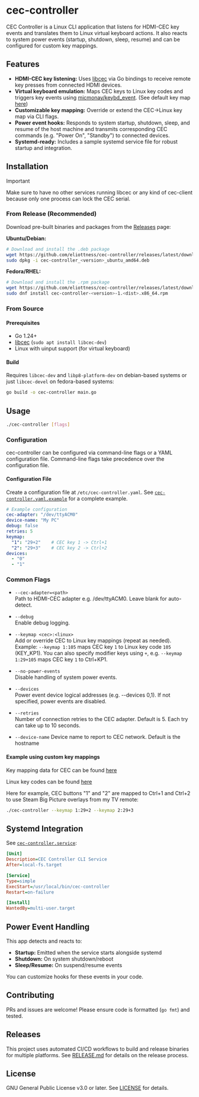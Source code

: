 # cec-controller

CEC Controller is a Linux CLI application that listens for HDMI-CEC key events and translates them to Linux virtual
keyboard actions. It also reacts to system power events (startup, shutdown, sleep, resume) and can be configured for
custom key mappings.

## Features

- **HDMI-CEC key listening:** Uses [libcec](https://libcec.pulse-eight.com/) via Go bindings to receive remote key
  presses from connected HDMI devices.
- **Virtual keyboard emulation:** Maps CEC keys to Linux key codes and triggers key events
  using [micmonay/keybd_event](https://github.com/micmonay/keybd_event). (See default key map [here](keymap.go))
- **Customizable key mapping:** Override or extend the CEC→Linux key map via CLI flags.
- **Power event hooks:** Responds to system startup, shutdown, sleep, and resume of the host machine and transmits
  corresponding CEC commands (e.g. "Power On", "Standby") to connected devices.
- **Systemd-ready:** Includes a sample systemd service file for robust startup and integration.

## Installation

> [!IMPORTANT]  
> Make sure to have no other services running libcec or any kind of cec-client because only one process can lock the CEC serial.

### From Release (Recommended)

Download pre-built binaries and packages from the [Releases](https://github.com/eliottness/cec-controller/releases) page:

**Ubuntu/Debian:**
```sh
# Download and install the .deb package
wget https://github.com/eliottness/cec-controller/releases/latest/download/cec-controller_<version>_ubuntu_amd64.deb
sudo dpkg -i cec-controller_<version>_ubuntu_amd64.deb
```

**Fedora/RHEL:**
```sh
# Download and install the .rpm package
wget https://github.com/eliottness/cec-controller/releases/latest/download/cec-controller-<version>-1.<dist>.x86_64.rpm
sudo dnf install cec-controller-<version>-1.<dist>.x86_64.rpm
```

### From Source

#### Prerequisites

- Go 1.24+
- [libcec](https://libcec.pulse-eight.com/) (`sudo apt install libcec-dev`)
- Linux with uinput support (for virtual keyboard)

#### Build

Requires `libcec-dev` and `libp8-platform-dev` on debian-based systems or just `libcec-devel` on fedora-based systems:

```sh
go build -o cec-controller main.go
```

## Usage

```sh
./cec-controller [flags]
```

### Configuration

cec-controller can be configured via command-line flags or a YAML configuration file. Command-line flags take precedence over the configuration file.

#### Configuration File

Create a configuration file at `/etc/cec-controller.yaml`. See [`cec-controller.yaml.example`](cec-controller.yaml.example) for a complete example.

```yaml
# Example configuration
cec-adapter: "/dev/ttyACM0"
device-name: "My PC"
debug: false
retries: 5
keymap:
  "1": "29+2"    # CEC key 1 -> Ctrl+1
  "2": "29+3"    # CEC key 2 -> Ctrl+2
devices:
  - "0"
  - "1"
```

### Common Flags

- `--cec-adapter=<path>`  
  Path to HDMI-CEC adapter e.g. /dev/ttyACM0. Leave blank for auto-detect.

- `--debug`  
  Enable debug logging.

- `--keymap <cec>:<linux>`  
  Add or override CEC to Linux key mappings (repeat as needed). Example: `--keymap 1:105` maps CEC key `1` to Linux key
  code `105` (KEY_KP1). You can also specify modifier keys using `+`, e.g. `--keymap 1:29+105` maps CEC key `1` to Ctrl+KP1.

- `--no-power-events`  
  Disable handling of system power events.

- `--devices`  
  Power event device logical addresses (e.g. --devices 0,1). If not specified, power events are disabled.

- `--retries`  
  Number of connection retries to the CEC adapter. Default is 5. Each try can take up to 10 seconds.

- `--device-name`
  Device name to report to CEC network. Default is the hostname

#### Example using custom key mappings

Key mapping data for CEC can be found [here](https://github.com/claes/cec/blob/6db0712de894ea0c026b023b02181fee00babd39/cec.go#L147)

Linux key codes can be found [here](https://sites.uclouvain.be/SystInfo/usr/include/linux/input.h.html)

Here for example, CEC buttons "1" and "2" are mapped to Ctrl+1 and Ctrl+2 to use Steam Big Picture overlays from my TV remote:

```sh
./cec-controller --keymap 1:29+2 --keymap 2:29+3
```

## Systemd Integration

See [`cec-controller.service`](cec-controller.service):

```ini
[Unit]
Description=CEC Controller CLI Service
After=local-fs.target

[Service]
Type=simple
ExecStart=/usr/local/bin/cec-controller
Restart=on-failure

[Install]
WantedBy=multi-user.target
```

## Power Event Handling

This app detects and reacts to:

- **Startup:** Emitted when the service starts alongside systemd
- **Shutdown:** On system shutdown/reboot
- **Sleep/Resume:** On suspend/resume events

You can customize hooks for these events in your code.

## Contributing

PRs and issues are welcome! Please ensure code is formatted (`go fmt`) and tested.

## Releases

This project uses automated CI/CD workflows to build and release binaries for multiple platforms. See [RELEASE.md](RELEASE.md) for details on the release process.

## License

GNU General Public License v3.0 or later. See [LICENSE](LICENSE) for details.
